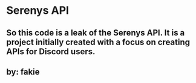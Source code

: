 # Serenys API

## So this code is a leak of the Serenys API. It is a project initially created with a focus on creating APIs for Discord users.

## by: fakie
